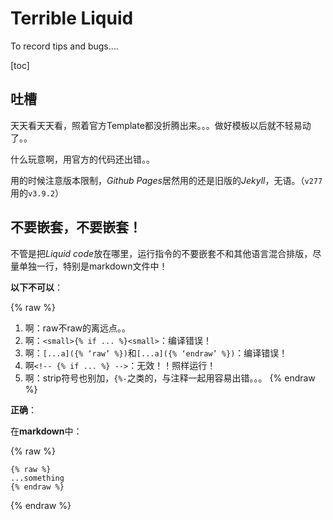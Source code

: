 # Terrible Liquid

To record tips and bugs....

[toc]

## 吐槽

天天看天天看，照着官方Template都没折腾出来。。。做好模板以后就不轻易动了。。

什么玩意啊，用官方的代码还出错。。

用的时候注意版本限制，*Github Pages*居然用的还是旧版的*Jekyll*，无语。（`v277`用的`v3.9.2`）

## 不要嵌套，不要嵌套！

不管是把*Liquid code*放在哪里，运行指令的不要嵌套不和其他语言混合排版，尽量单独一行，特别是markdown文件中！

**以下不可以**：

{% raw %}
1. 啊：raw不raw的离远点。。
2. 啊：`<small>{% if ... %}<small>`：编译错误！
3. 啊：`[...a]({% ‘raw’ %})`和`[...a]({% ‘endraw’ %})`：编译错误！
4. 啊`<!-- {% if ... %} -->`：无效！！照样运行！
5. 啊：strip符号也别加，`{%-`之类的，与注释一起用容易出错。。。
{% endraw %}

**正确**：

在**markdown**中：

{% raw %}

```
{% raw %}
...something
{% endraw %}
```

{% endraw %}